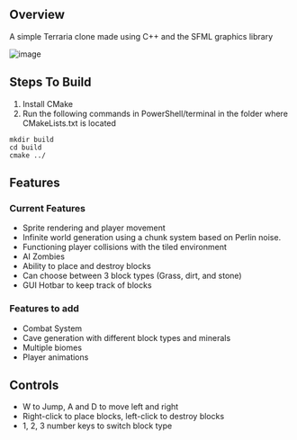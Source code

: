 ## Overview
A simple Terraria clone made using C++ and the SFML graphics library

![image](https://github.com/user-attachments/assets/ed727b40-f80d-4758-82fc-ea8c1ef97dbb)

## Steps To Build
1. Install CMake
2. Run the following commands in PowerShell/terminal in the folder where CMakeLists.txt is located
```
mkdir build
cd build
cmake ../
```

## Features
### Current Features

- Sprite rendering and player movement
- Infinite world generation using a chunk system based on Perlin noise.
- Functioning player collisions with the tiled environment
- AI Zombies
- Ability to place and destroy blocks
- Can choose between 3 block types (Grass, dirt, and stone)
- GUI Hotbar to keep track of blocks
  
### Features to add

- Combat System
- Cave generation with different block types and minerals
- Multiple biomes
- Player animations
  
## Controls

- W to Jump, A and D to move left and right
- Right-click to place blocks, left-click to destroy blocks
- 1, 2, 3 number keys to switch block type


